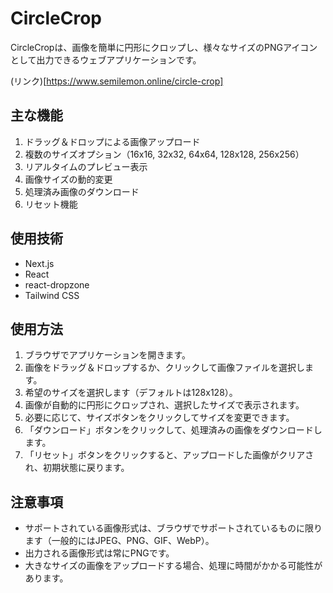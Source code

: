 # CircleCrop

CircleCropは、画像を簡単に円形にクロップし、様々なサイズのPNGアイコンとして出力できるウェブアプリケーションです。

(リンク)[https://www.semilemon.online/circle-crop]


## 主な機能

1. ドラッグ＆ドロップによる画像アップロード
2. 複数のサイズオプション（16x16, 32x32, 64x64, 128x128, 256x256）
3. リアルタイムのプレビュー表示
4. 画像サイズの動的変更
5. 処理済み画像のダウンロード
6. リセット機能

## 使用技術

- Next.js
- React
- react-dropzone
- Tailwind CSS

## 使用方法

1. ブラウザでアプリケーションを開きます。
2. 画像をドラッグ＆ドロップするか、クリックして画像ファイルを選択します。
3. 希望のサイズを選択します（デフォルトは128x128）。
4. 画像が自動的に円形にクロップされ、選択したサイズで表示されます。
5. 必要に応じて、サイズボタンをクリックしてサイズを変更できます。
6. 「ダウンロード」ボタンをクリックして、処理済みの画像をダウンロードします。
7. 「リセット」ボタンをクリックすると、アップロードした画像がクリアされ、初期状態に戻ります。

## 注意事項

- サポートされている画像形式は、ブラウザでサポートされているものに限ります（一般的にはJPEG、PNG、GIF、WebP）。
- 出力される画像形式は常にPNGです。
- 大きなサイズの画像をアップロードする場合、処理に時間がかかる可能性があります。